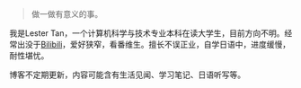 > 做一做有意义的事。

我是Lester Tan，一个计算机科学与技术专业本科在读大学生，目前方向不明。经常出没于[Bilibili](<https://space.bilibili.com/3434934>)，爱好狭窄，看番维生。擅长不误正业，自学日语中，进度缓慢，耐性堪忧。

博客不定期更新，内容可能含有生活见闻、学习笔记、日语听写等。


